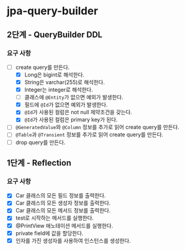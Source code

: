 # jpa-query-builder

## 2단계 - QueryBuilder DDL

### 요구 사항

- [ ] create query를 만든다.
  - [X] Long은 bigint로 해석한다.
  - [X] String은 varchar(255)로 해석한다.
  - [X] Integer는 integer로 해석한다.
  - [ ] 클래스에 `@Entity`가 없으면 예외가 발생한다.
  - [X] 필드에 `@Id`가 없으면 예외가 발생한다.
  - [X] `@Id`가 사용된 컬럼은 not null 제약조건을 갖는다.
  - [X] `@Id`가 사용된 컬럼은 primary key가 된다.
- [ ] `@GeneratedValue`와 `@Column` 정보를 추가로 읽어 create query를 만든다.
- [ ] `@Table`과 `@Transient` 정보를 추가로 읽어 create query를 만든다.
- [ ] drop query를 만든다.

## 1단계 - Reflection

### 요구 사항

- [X] Car 클래스의 모든 필드 정보를 출력한다.
- [X] Car 클래스의 모든 생성자 정보를 출력한다.
- [X] Car 클래스의 모든 메서드 정보를 출력한다.
- [X] test로 시작하는 메서드를 실행한다.
- [X] @PrintView 애노테이션 메서드를 실행한다.
- [X] private field에 값을 할당한다.
- [X] 인자를 가진 생성자를 사용하여 인스턴스를 생성한다.
